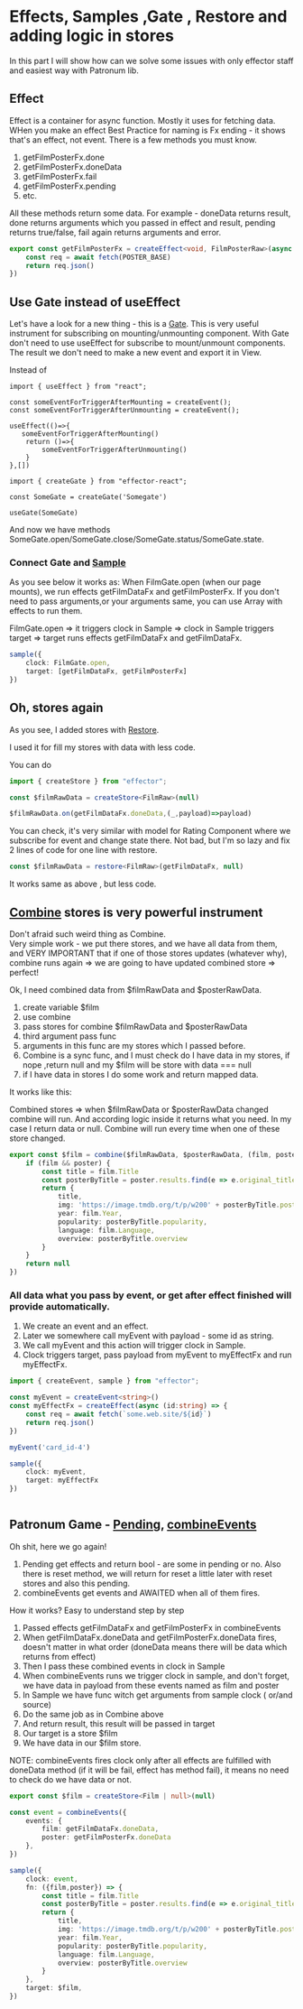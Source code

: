 # Effects, Samples ,Gate , Restore and adding logic in stores

In this part I will show how can we solve some issues with only effector staff and easiest way with Patronum lib.

## Effect

Effect is a container for async function. Mostly it uses for fetching data. 
WHen you make an effect Best Practice for naming is Fx ending - it shows that's an effect, not event.
There is a few methods you must know. 

1) getFilmPosterFx.done 
2) getFilmPosterFx.doneData
3) getFilmPosterFx.fail
4) getFilmPosterFx.pending 
5) etc.

All these methods return some data. For example - doneData returns result, done returns arguments which you passed in effect and result, pending returns true/false, fail again returns arguments and error.

```ts
export const getFilmPosterFx = createEffect<void, FilmPosterRaw>(async () => {
    const req = await fetch(POSTER_BASE)
    return req.json()
})

```
## Use Gate instead of useEffect

Let's have a look for a new thing - this is a [Gate](https://effector.dev/docs/api/effector-vue/gate/).
This is very useful instrument for subscribing  on mounting/unmounting component. With Gate don't need to use useEffect for subscribe to mount/unmount components.
The result we don't need to make a new event and export it in View.

Instead of

```tsx
import { useEffect } from "react";

const someEventForTriggerAfterMounting = createEvent();
const someEventForTriggerAfterUnmounting = createEvent();

useEffect(()=>{
   someEventForTriggerAfterMounting() 
    return ()=>{
        someEventForTriggerAfterUnmounting()
    }
},[])
```

```tsx
import { createGate } from "effector-react";

const SomeGate = createGate('Somegate')

useGate(SomeGate)
```

And now we have methods SomeGate.open/SomeGate.close/SomeGate.status/SomeGate.state.

### Connect Gate and [Sample]()
As you see below it works as:
When FilmGate.open (when our page mounts), we run effects getFilmDataFx and getFilmPosterFx. If you don't need to pass arguments,or your arguments same, you can use Array with effects to run them.

FilmGate.open => it triggers clock in Sample => clock in Sample triggers target => target runs effects getFilmDataFx and getFilmDataFx.

```ts
sample({
    clock: FilmGate.open,
    target: [getFilmDataFx, getFilmPosterFx]
})


```

## Oh, stores again

As you see, I added stores with [Restore](https://effector.dev/docs/api/effector/restore). 

I used it for fill my stores with data with less code.

You can do

```ts
import { createStore } from "effector";

const $filmRawData = createStore<FilmRaw>(null)

$filmRawData.on(getFilmDataFx.doneData,(_,payload)=>payload)

```
You can check, it's very similar with model for Rating Component where we subscribe for event and change state there.
Not bad, but I'm so lazy and fix 2 lines of code for one line with restore.

```ts
const $filmRawData = restore<FilmRaw>(getFilmDataFx, null)
```
It works same as above , but less code.

## [Combine](https://effector.dev/docs/api/effector/combine) stores is very powerful instrument

Don't afraid such weird thing as Combine.    
Very simple work - we put there stores, and we have all data from them, and VERY IMPORTANT that if one of those stores updates (whatever why), combine runs again => we are going to have updated combined store  => perfect!

Ok, I need combined data from $filmRawData and $posterRawData.

1) create variable $film 
2) use combine 
3) pass stores for combine $filmRawData and $posterRawData
4) third argument pass func
5) arguments in this func are my stores which I passed before.
6) Combine is a sync func, and I must check do I have data in my stores, if nope ,return null and my $film will be store with data === null
7) if I have data in stores I do some work and return mapped data.

It works like this:

Combined stores => when $filmRawData or $posterRawData changed combine will run. And according logic inside it returns what you need. In my case I return data or null.
Combine will run every time when one of these store changed.


```ts
export const $film = combine($filmRawData, $posterRawData, (film, poster) => {
    if (film && poster) {
        const title = film.Title
        const posterByTitle = poster.results.find(e => e.original_title === title)!
        return {
            title,
            img: 'https://image.tmdb.org/t/p/w200' + posterByTitle.poster_path,
            year: film.Year,
            popularity: posterByTitle.popularity,
            language: film.Language,
            overview: posterByTitle.overview
        }
    }
    return null
})


```
### All data what you pass by event, or get after effect finished will provide automatically.

1) We create an event and an effect.
2) Later we somewhere call myEvent with payload - some id as string.
3) We call myEvent and this action will trigger clock in Sample.
4) Clock triggers target, pass payload from myEvent to myEffectFx and run myEffectFx.

```ts
import { createEvent, sample } from "effector";

const myEvent = createEvent<string>()
const myEffectFx = createEffect(async (id:string) => {
    const req = await fetch(`some.web.site/${id}`)
    return req.json()
})

myEvent('card_id-4')

sample({
    clock: myEvent,
    target: myEffectFx
})



```
## Patronum Game - [Pending](https://github.com/effector/patronum#pending), [combineEvents](https://github.com/effector/patronum#combineevents)

Oh  shit, here we go again!

1) Pending get effects and return bool - are some in pending or no. Also there is reset method, we will return for reset a little later with reset stores and also this pending.
2) combineEvents get events and AWAITED when all of them fires.

How it works? Easy to understand step by step

1) Passed effects getFilmDataFx and getFilmPosterFx in combineEvents
2) When getFilmDataFx.doneData and  getFilmPosterFx.doneData fires, doesn't matter in what order (doneData means there will be data which returns from effect)
3) Then I pass these combined events in clock in Sample
4) When combineEvents runs we trigger clock in sample, and don't forget, we have data in payload from these events named as  film and poster
5) In Sample we have func witch get arguments from sample clock ( or/and source) 
6) Do the same job as in Combine above
7) And return result, this result will be passed in target
8) Our target is a store $film
9) We have data in our $film store.

NOTE: combineEvents fires clock only after all effects are fulfilled with doneData method (if it will be fail, effect has method fail), it means no need to  check do we have data or not.

```ts
export const $film = createStore<Film | null>(null)

const event = combineEvents({
    events: {
        film: getFilmDataFx.doneData,
        poster: getFilmPosterFx.doneData
    },
})

sample({
    clock: event,
    fn: ({film,poster}) => {
        const title = film.Title
        const posterByTitle = poster.results.find(e => e.original_title === title)!
        return {
            title,
            img: 'https://image.tmdb.org/t/p/w200' + posterByTitle.poster_path,
            year: film.Year,
            popularity: posterByTitle.popularity,
            language: film.Language,
            overview: posterByTitle.overview
        }
    },
    target: $film,
})
```
